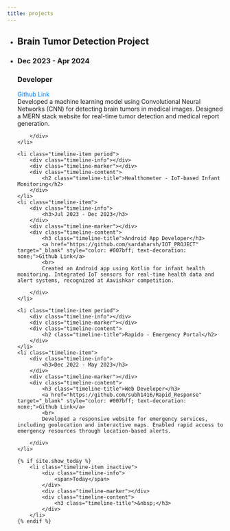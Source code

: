 ```yaml
---
title: projects
---
```

<ul class="timeline timeline-split">
    <li class="timeline-item period">
        <div class="timeline-info"></div>
        <div class="timeline-marker"></div>
        <div class="timeline-content">
            <h2 class="timeline-title">Brain Tumor Detection Project</h2>
        </div>
    </li>
    <li class="timeline-item">
        <div class="timeline-info">
            <h3>Dec 2023 - Apr 2024</h3>
        </div>
        <div class="timeline-marker"></div>
        <div class="timeline-content">
            <h3 class="timeline-title">Developer</h3>
            <a href="https://github.com/Vaishali021103/BrainTumor-Classification-DL" target="_blank" style="color: #007bff;text-decoration: none;" >Github Link</a>
            <br>
            Developed a machine learning model using Convolutional Neural Networks (CNN) for detecting brain tumors in medical images. Designed a MERN stack website for real-time tumor detection and medical report generation.
             
        </div>
    </li>

    <li class="timeline-item period">
        <div class="timeline-info"></div>
        <div class="timeline-marker"></div>
        <div class="timeline-content">
            <h2 class="timeline-title">Healthometer - IoT-based Infant Monitoring</h2>
        </div>
    </li>
    <li class="timeline-item">
        <div class="timeline-info">
            <h3>Jul 2023 - Dec 2023</h3>
        </div>
        <div class="timeline-marker"></div>
        <div class="timeline-content">
            <h3 class="timeline-title">Android App Developer</h3>
            <a href="https://github.com/sardaharsh/IOT_PROJECT" target="_blank" style="color: #007bff; text-decoration: none;">Github Link</a>
            <br>
            Created an Android app using Kotlin for infant health monitoring. Integrated IoT sensors for real-time health data and alert systems, recognized at Aavishkar competition.
            
        </div>
    </li>

    <li class="timeline-item period">
        <div class="timeline-info"></div>
        <div class="timeline-marker"></div>
        <div class="timeline-content">
            <h2 class="timeline-title">Rapido - Emergency Portal</h2>
        </div>
    </li>
    <li class="timeline-item">
        <div class="timeline-info">
            <h3>Dec 2022 - May 2023</h3>
        </div>
        <div class="timeline-marker"></div>
        <div class="timeline-content">
            <h3 class="timeline-title">Web Developer</h3>
            <a href="https://github.com/subh1416/Rapid_Response" target="_blank" style="color: #007bff; text-decoration: none;">Github Link</a>
            <br>
            Developed a responsive website for emergency services, including geolocation and interactive maps. Enabled rapid access to emergency resources through location-based alerts.
            
        </div>
    </li>

    {% if site.show_today %}
        <li class="timeline-item inactive">
            <div class="timeline-info">
                <span>Today</span>
            </div>
            <div class="timeline-marker"></div>
            <div class="timeline-content">
                <h3 class="timeline-title">&nbsp;</h3>
            </div>
        </li>
    {% endif %}
</ul>
